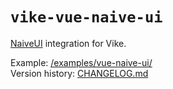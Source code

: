 <!-- WARNING: keep links absolute in this file so they work on NPM too -->

# `vike-vue-naive-ui`

[NaiveUI](https://www.naiveui.com/) integration for Vike.

Example: [/examples/vue-naive-ui/](https://github.com/Jearce/vike-vue-naive-ui/tree/main/examples/vue-naive-ui)  
Version history: [CHANGELOG.md](https://github.com/Jearce/vike-vue-naive-ui/blob/main/packages/vike-vue-naive-ui/CHANGELOG.md)
